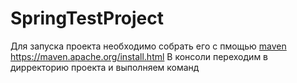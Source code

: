 # SpringTestProject
Для запуска проекта необходимо собрать его с пмощью [maven](https://www.apache-maven.ru/install.html)
https://maven.apache.org/install.html
В консоли переходим в дирректорию проекта и выполняем команд
